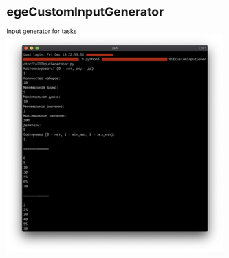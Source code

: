 # egeCustomInputGenerator
Input generator for tasks
![ScreenShot](https://github.com/TemaSysoev/egeCustomInputGenerator/blob/master/ScreenShot.png)
